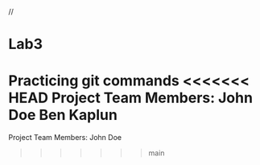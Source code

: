 //
# Lab3
Practicing git commands
<<<<<<< HEAD
Project Team Members:
John Doe
Ben Kaplun
=======
Project Team Members: John Doe
>>>>>>> main


